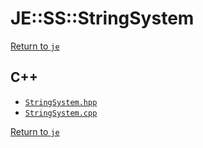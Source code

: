 # JE::SS::StringSystem

[Return to `je`](/docs/je.md)

## C++

- [`StringSystem.hpp`](/src/je/StringSystem.hpp)
- [`StringSystem.cpp`](/src/je/StringSystem.cpp)

[Return to `je`](/docs/je.md)